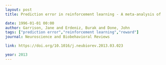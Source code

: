 ```yaml
---
layout: post
title: Prediction error in reinforcement learning - A meta-analysis of neuroimaging studies

date: 1996-01-01 00:00
author: Garrison, Jane and Erdeniz, Burak and Done, John
tags: ["prediction error","reinforcement learning","reward"]
journal: Neuroscience and Biobehavioral Reviews

link: https://doi.org/10.1016/j.neubiorev.2013.03.023

year: 2013
---
```



